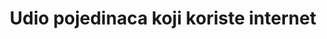 ﻿---
actual_indicator_available_description: 'Proportion  of  individuals  using  the  Internet,  age  3  and  over'
comments_and_limitations: The  next  CPS  Computer  and  Internet  Use  Supplement  is  scheduled  for  2017-11.
periodicity: Annual  or  biennial
time_period: >-
  The  2015  questionnaire  asked  about  Internet  use  during  the  past  6  months.  Earlier  questionnaires  did  not  specify  a  reference  period.
unit_of_measure: Proportion
disaggregation_geography: National  and  by  state
date_of_national_source_publication: October  2016
title: Udio pojedinaca koji koriste internet
permalink: /17-8-1/
sdg_goal: 17
layout: indicator
indicator: 17.8.1
indicator_variable: prop_indiv_using_internet
graph: longitudinal
graph_type_description: Line  graph
graph_status_notes: Graphed
variable_description: null
variable_notes: null
un_designated_tier: '1'
un_custodial_agency: ITU
target_id: '17.8'
has_metadata: true
goal_meta_link: 'http://unstats.un.org/sdgs/files/metadata-compilation/Metadata-Goal-17.pdf'
goal_meta_link_page: 16
indicator_name: Udio pojedinaca koji koriste internet
actual_indicator_available: Proportion  of  individuals  using  the  Internet
rationale_interpretation: >-
  Internet je postao sve važniji alat za pristup javnim informacijama, koje su osnovno sredstvo za zaštitu temeljnih prava. Broj korisnika  interneta znatno se povećao tijekom proteklog desetljeća, a pristup internetu  promijenio je način na koji ljudi žive, komuniciraju, rade i posluju. Pokrivenost  internetom ključni je pokazatelj kojeg prati službena politika za mjerenje razvoja informacijskog društva te rasta internetskih sadržaja, omogućavajući pristup sve većem broju informacija i usluga. Unatoč rastu usluga i aplikacija, pristup i upotreba informacijskih i komunikacijskih tehnologija (ICT) još uvijek nije dovoljno ravnomjerno raširen, te mnogi ljudi još ne mogu iskoristiti potencijal interneta. Ovaj pokazatelj naglašava važnost korištenja interneta kao faktor razvoja i pomaže u mjerenju digitalne podjele koja će, ako se ne bude ispravno riješila, pogoršati nejednakosti u svim razvojnim područjima. Klasifikacijske varijable kao što su dob, spol, razina obrazovanja ili status zaposlenja mogu pomoći u prepoznavanju digitalne podjele kod pojedinaca koji koriste internet. Te informacije mogu pridonijeti oblikovanju ciljanih politika za prevladavanje istoimenih podjela. Udio pojedinaca koji koriste Internet  je osnovni  pokazatelj, te je kao takav dio temeljne liste pokazatelja za mjerenje razvoja ICT-a koju podržava Statističko povjerenstvo UN. Također je uključen u ITU ICT Development Index te se smatra ključnim mjerilom za međunarodnu usporedbu razvoja ICT-a.

target: >-
  Potpuno operacionalizirati tehnološku banku i znanost, tehnologiju i inovativne mehanizme izgradnje kapaciteta za slabo razvijene zemlje do 2017. godine i poboljšati korištenje informacijskih i komunikacijskih tehnologija.
disaggregation_categories: >-
  Available  by  age  group,  employment  status,  income  (2010  forward),  education,  sex,  race  and  Hispanic  origin,  disability  status  (2009  forward),  metropolitan  status,  and  whether  school-aged  child  in  household
date_metadata_updated: '2017-10-03'
source_agency_staff_name: Jamie  Lewis
source_agency_staff_email: jamie.lewis-owen@census.gov
source_agency_survey_dataset: 'U.S.  Census  Bureau,  Current  Population  Survey  Internet  Use  Supplements'
source_title: null
source_url: >-
  Web  source:  NTIA  Digital  Nation  Data  Explorer  https://www.ntia.doc.gov/data/digital-nation-data-explorer
source_notes: null
international_and_national_references: NA
published: true
graph_title: Proportion  of  US  individuals  using  the  Internet  (age  3  and  over)  
indicator_definition: >-
  Ovaj se pokazatelj definira kao udio pojedinaca koji su u posljednja tri mjeseca koristili internet s bilo kojeg mjesta. Internet je svjetska javna računalna mreža te kao takva omogućava pristup brojnim komunikacijskim uslugama, e-pošti, vijestima, zabavi
us_method_of_computation: >-
  Data  are  derived  from  the  1)  Computer  and  Internet  Use  and  2)  School  Enrollment  and  Internet  Use  Supplements  of  the  Current  Population  Survey  (CPS).  The  Census  Bureau  and  Bureau  of  Labor  Statistics  jointly  sponsor  the  CPS.  The  Census  Bureau  and  National  Center  for  Education  Statistics  jointly  sponsored  the  2003,  2007,  and  2009-2010  supplements.  The  National  Telecommunications  and  Information  Administration  sponsored  the  2011-2013  and  2015  supplements.  Data  are  collected  by  the  Census  Bureau.  Individuals  using  the  Internet:  Persons  age  3  and  over  who  use  the  Internet  from  any  location.  Metadata  sources:  http://www.census.gov/programs-surveys/cps/technical-documentation/complete.html
---